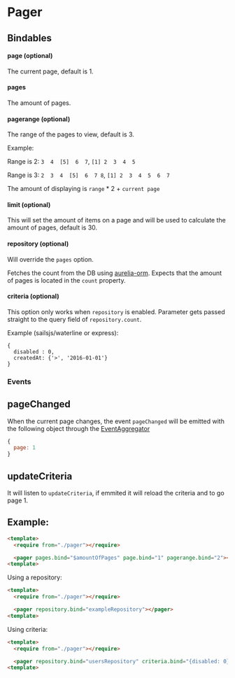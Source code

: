 # Pager

## Bindables

#### page (optional)

The current page, default is 1.

#### pages

The amount of pages.

#### pagerange (optional)

The range of the pages to view, default is 3.

Example:

Range is 2: `3  4  [5]  6  7`, `[1] 2  3  4  5`

Range is 3: `2  3  4  [5]  6  7 8`, `[1] 2  3  4  5  6  7`

The amount of displaying is `range` * 2 + `current page`

#### limit (optional)
This will set the amount of items on a page and will be used to calculate the amount of pages, default is 30.

#### repository (optional)
Will override the `pages` option.

Fetches the count from the DB using [aurelia-orm](https://github.com/SpoonX/aurelia-orm).
Expects that the amount of pages is located in the `count` property.

#### criteria (optional)
This option only works when `repository` is enabled.
Parameter gets passed straight to the query field of `repository.count`.

Example (sailsjs/waterline or express):

```javascript:
{
  disabled : 0,
  createdAt: {'>', '2016-01-01'}
}
```

### Events

## pageChanged

When the current page changes, the event `pageChanged` will be emitted with the following object through the [EventAggregator](https://github.com/aurelia/event-aggregator)

```javascript
{
  page: 1
}
```

## updateCriteria

It will listen to `updateCriteria`, if emmited it will reload the criteria and to go page 1.

## Example:


```html
<template>
  <require from="./pager"></require>

  <pager pages.bind="$amountOfPages" page.bind="1" pagerange.bind="2"></pager>
<template>
```

Using a repository:

```html
<template>
  <require from="./pager"></require>

  <pager repository.bind="exampleRepository"></pager>
<template>
```

Using criteria:

```html
<template>
  <require from="./pager"></require>

  <pager repository.bind="usersRepository" criteria.bind="{disabled: 0}"></pager>
<template>
```

